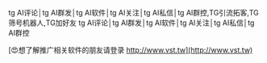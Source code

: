tg AI评论│tg AI群发│tg AI软件│tg AI关注│tg AI私信│tg AI群控,TG引流拓客,TG筛号机器人,TG加好友
tg AI评论│tg AI群发│tg AI软件│tg AI关注│tg AI私信│tg AI群控

[😍想了解推广相关软件的朋友请登录 http://www.vst.tw](http://www.vst.tw)



